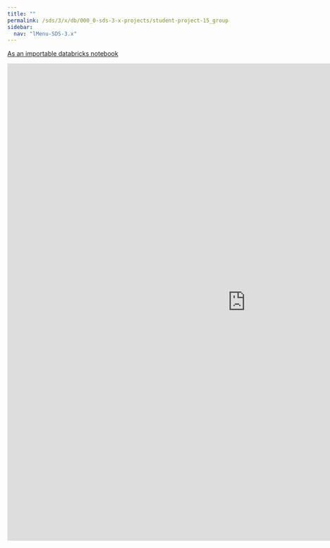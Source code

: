 ```yaml
---
title: ""
permalink: /sds/3/x/db/000_0-sds-3-x-projects/student-project-15_group-FinancialDataStreams/02_rl_intraday_trading_elephas/
sidebar:
  nav: "lMenu-SDS-3.x"
---
```


[As an importable databricks notebook](https://lamastex.github.io/scalable-data-science/sds/3/x/db/000_0-sds-3-x-projects/student-project-15_group-FinancialDataStreams/02_rl_intraday_trading_elephas.html)

<iframe src="https://lamastex.github.io/scalable-data-science/sds/3/x/db/000_0-sds-3-x-projects/student-project-15_group-FinancialDataStreams/02_rl_intraday_trading_elephas.html" width="1080" height="1080" frameborder="0"></iframe>
